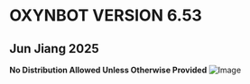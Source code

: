 # OXYNBOT VERSION 6.53
## Jun Jiang 2025
**No Distribution Allowed Unless Otherwise Provided**
![Image](https://encrypted-tbn2.gstatic.com/licensed-image?q=tbn:ANd9GcR9HBABoKNaq79bJoff1E4kq4ZRNku--rv8YtqF3RZY5nX75QM37xQGFGo5NQ8tmRDNxPDfkcp6_gwLfkc)